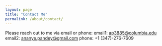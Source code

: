 ```yaml
---
layout: page
title: "Contact Me"
permalink: /about/contact/
---
```


Please reach out to me via email or phone:
email1: ap3885@columbia.edu 
email2: ananye.pandey@gmail.com
phone: +1 (347)-276-7609
